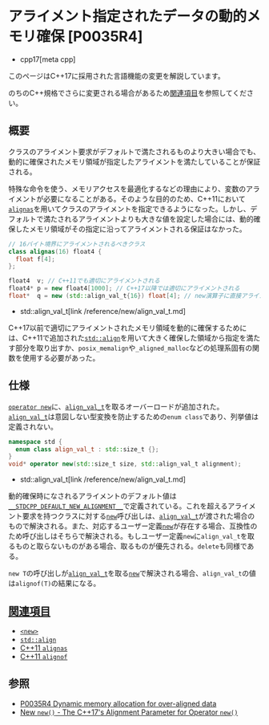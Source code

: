 # アライメント指定されたデータの動的メモリ確保 [P0035R4]
* cpp17[meta cpp]

<!-- start lang caution -->

このページはC++17に採用された言語機能の変更を解説しています。

のちのC++規格でさらに変更される場合があるため[関連項目](#relative-page)を参照してください。

<!-- last lang caution -->

## 概要

クラスのアライメント要求がデフォルトで満たされるものより大きい場合でも、動的に確保されたメモリ領域が指定したアライメントを満たしていることが保証される。

特殊な命令を使う、メモリアクセスを最適化するなどの理由により、変数のアライメントが必要になることがある。そのような目的のため、C++11において[`alignas`](/lang/cpp11/alignas.md)を用いてクラスのアライメントを指定できるようになった。しかし、デフォルトで満たされるアライメントよりも大きな値を設定した場合には、動的確保したメモリ領域がその指定に沿ってアライメントされる保証はなかった。

```cpp
// 16バイト境界にアライメントされるべきクラス
class alignas(16) float4 {
  float f[4];
};

float4  v; // C++11でも適切にアライメントされる
float4* p = new float4[1000]; // C++17以降では適切にアライメントされる
float*  q = new (std::align_val_t{16}) float[4]; // new演算子に直接アライメント指定することもできる
```
* std::align_val_t[link /reference/new/align_val_t.md]

C++17以前で適切にアライメントされたメモリ領域を動的に確保するためには、C++11で追加された[`std::align`](/reference/memory/align.md)を用いて大きく確保した領域から指定を満たす部分を取り出すか、`posix_memalign`や`_aligned_malloc`などの処理系固有の関数を使用する必要があった。

## 仕様

[`operator new`](/reference/new/op_new.md)に、[`align_val_t`](/reference/new/align_val_t.md)を取るオーバーロードが追加された。[`align_val_t`](/reference/new/align_val_t.md)は意図しない型変換を防止するための`enum class`であり、列挙値は定義されない。

```cpp
namespace std {
  enum class align_val_t : std::size_t {};
}
void* operator new(std::size_t size, std::align_val_t alignment);
```
* std::align_val_t[link /reference/new/align_val_t.md]

動的確保時になされるアライメントのデフォルト値は[`__STDCPP_DEFAULT_NEW_ALIGNMENT__`](predefined_macros.md)で定義されている。これを超えるアライメント要求を持つクラスに対する[`new`](/reference/new/op_new.md)呼び出しは、[`align_val_t`](/reference/new/align_val_t.md)が渡された場合のもので解決される。また、対応するユーザー定義[`new`](/reference/new/op_new.md)が存在する場合、互換性のため呼び出しはそちらで解決される。もしユーザー定義`new`に`align_val_t`を取るものと取らないものがある場合、取るものが優先される。`delete`も同様である。

`new T`の呼び出しが[`align_val_t`](/reference/new/align_val_t.md)を取る[`new`](/reference/new/op_new.md)で解決される場合、`align_val_t`の値は`alignof(T)`の結果になる。

## <a id="relative-page" href="#relative-page">関連項目</a>
- [`<new>`](/reference/new.md)
- [`std::align`](/reference/memory/align.md)
- [C++11 `alignas`](/lang/cpp11/alignas.md)
- [C++11 `alignof`](/lang/cpp11/alignof.md)

## 参照
- [P0035R4 Dynamic memory allocation for over-aligned data](http://www.open-std.org/jtc1/sc22/wg21/docs/papers/2016/p0035r4.html)
- [New `new()` - The C++17's Alignment Parameter for Operator `new()`](https://www.bfilipek.com/2019/08/newnew-align.html)